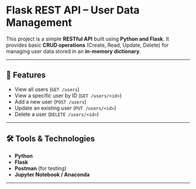 # Flask REST API – User Data Management

This project is a simple **RESTful API** built using **Python and Flask**. It provides basic **CRUD operations** (Create, Read, Update, Delete) for managing user data stored in an **in-memory dictionary**.

---

## 🚀 Features

- View all users (`GET /users`)
- View a specific user by ID (`GET /users/<id>`)
- Add a new user (`POST /users`)
- Update an existing user (`PUT /users/<id>`)
- Delete a user (`DELETE /users/<id>`)

---

## 🛠️ Tools & Technologies

- **Python**
- **Flask**
- **Postman** (for testing)
- **Jupyter Notebook / Anaconda**

---



